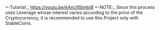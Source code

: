 +-Tutorial:_ https://youtu.be/kAnc9Stmbi8
+-NOTE:_ Since this process uses Leverage whose interest varies according to the price of the Cryptocurrency, it is recommended to use this Project only with StableCoins.
